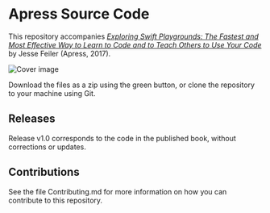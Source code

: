 # Apress Source Code

This repository accompanies [*Exploring Swift Playgrounds: The Fastest and Most Effective Way to Learn to Code and to Teach Others to Use Your Code*](https://www.apress.com/9781484226469) by Jesse Feiler (Apress, 2017).

[comment]: #cover
![Cover image](9781484226469.jpg)

Download the files as a zip using the green button, or clone the repository to your machine using Git.

## Releases

Release v1.0 corresponds to the code in the published book, without corrections or updates.

## Contributions

See the file Contributing.md for more information on how you can contribute to this repository.